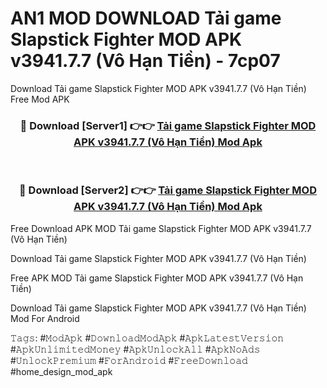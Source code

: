 # AN1 MOD DOWNLOAD Tải game Slapstick Fighter MOD APK v3941.7.7 (Vô Hạn Tiền) - 7cp07
Download Tải game Slapstick Fighter MOD APK v3941.7.7 (Vô Hạn Tiền) Free Mod APK

<div align="center">
<h3>🔴 Download [Server1] 👉👉 <a href="https://apk-comot.site?title=Tải_game_Slapstick_Fighter_MOD_APK_v3941.7.7_(Vô_Hạn_Tiền)">Tải game Slapstick Fighter MOD APK v3941.7.7 (Vô Hạn Tiền) Mod Apk</a></h3><br>

<h3>🔴 Download [Server2] 👉👉 <a href="https://apk-comot.site?title=Tải_game_Slapstick_Fighter_MOD_APK_v3941.7.7_(Vô_Hạn_Tiền)">Tải game Slapstick Fighter MOD APK v3941.7.7 (Vô Hạn Tiền) Mod Apk</a></h3>
</div>


Free Download APK MOD Tải game Slapstick Fighter MOD APK v3941.7.7 (Vô Hạn Tiền)

Download Tải game Slapstick Fighter MOD APK v3941.7.7 (Vô Hạn Tiền) 

Free APK MOD Tải game Slapstick Fighter MOD APK v3941.7.7 (Vô Hạn Tiền) 

Download Tải game Slapstick Fighter MOD APK v3941.7.7 (Vô Hạn Tiền) Mod For Android

𝚃𝚊𝚐𝚜: #𝙼𝚘𝚍𝙰𝚙𝚔 #𝙳𝚘𝚠𝚗𝚕𝚘𝚊𝚍𝙼𝚘𝚍𝙰𝚙𝚔 #𝙰𝚙𝚔𝙻𝚊𝚝𝚎𝚜𝚝𝚅𝚎𝚛𝚜𝚒𝚘𝚗 #𝙰𝚙𝚔𝚄𝚗𝚕𝚒𝚖𝚒𝚝𝚎𝚍𝙼𝚘𝚗𝚎𝚢 #𝙰𝚙𝚔𝚄𝚗𝚕𝚘𝚌𝚔𝙰𝚕𝚕 #𝙰𝚙𝚔𝙽𝚘𝙰𝚍𝚜 #𝚄𝚗𝚕𝚘𝚌𝚔𝙿𝚛𝚎𝚖𝚒𝚞𝚖 #𝙵𝚘𝚛𝙰𝚗𝚍𝚛𝚘𝚒𝚍 #𝙵𝚛𝚎𝚎𝙳𝚘𝚠𝚗𝚕𝚘𝚊𝚍 #home_design_mod_apk